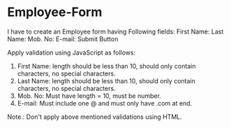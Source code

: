 # Employee-Form

I have to create an Employee form having Following fields:
First Name:
Last Name:
Mob. No:
E-mail:
Submit Button

Apply validation using JavaScript as follows:
1. First Name: length should be less than 10, should only contain characters, no special characters.
2. Last Name: length should be less than 10, should only contain characters, no special characters.
3. Mob. No: Must have length = 10, must be number.
4. E-mail: Must include one @ and must only have .com at end.

Note.: Don't apply above mentioned validations using HTML.
